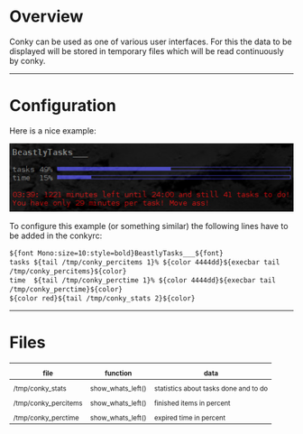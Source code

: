 # Overview

Conky can be used as one of various user interfaces. For this the data to be
displayed will be stored in temporary files which will be read continuously by
conky.

***

# Configuration

Here is a nice example:

![conky](/images/conky_bt.jpg)

To configure this example (or something similar) the following lines have to be
added in the conkyrc:

    ${font Mono:size=10:style=bold}BeastlyTasks___${font}
    tasks ${tail /tmp/conky_percitems 1}% ${color 4444dd}${execbar tail /tmp/conky_percitems}${color}
    time  ${tail /tmp/conky_perctime 1}% ${color 4444dd}${execbar tail /tmp/conky_perctime}${color}
    ${color red}${tail /tmp/conky_stats 2}${color}

***

# Files

| <sub>file                 | <sub>function          | <sub>data                                  |
|---------------------------|------------------------|--------------------------------------------|
| <sub>/tmp/conky_stats     | <sub>show_whats_left() | <sub>statistics about tasks done and to do |
| <sub>/tmp/conky_percitems | <sub>show_whats_left() | <sub>finished items in percent             |
| <sub>/tmp/conky_perctime  | <sub>show_whats_left() | <sub>expired time in percent               |
